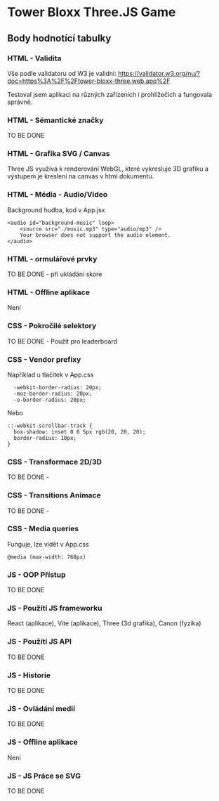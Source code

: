 # Tower Bloxx Three.JS Game

## Body hodnotící tabulky

### HTML - Validita

Vše podle validatoru od W3 je validní:
https://validator.w3.org/nu/?doc=https%3A%2F%2Ftower-bloxx-three.web.app%2F

Testoval jsem aplikaci na různých zařízeních i prohlížečích a fungovala správně.

### HTML - Sémantické značky

TO BE DONE

### HTML - Grafika SVG / Canvas

Three JS využívá k renderování WebGL, které vykresluje 3D grafiku a výstupem je kreslení na canvas v html dokumentu.

### HTML - Média - Audio/Video

Background hudba, kod v App.jsx

```
<audio id="background-music" loop>
    <source src="./music.mp3" type="audio/mp3" />
    Your browser does not support the audio element.
</audio>
```

### HTML - ormulářové prvky

TO BE DONE - při ukládání skore

### HTML - Offline aplikace

Není

### CSS - Pokročilé selektory

TO BE DONE - Použít pro leaderboard

### CSS - Vendor prefixy

Například u tlačítek v App.css

```
  -webkit-border-radius: 20px;
  -moz-border-radius: 20px;
  -o-border-radius: 20px;

```

Nebo

```
::-webkit-scrollbar-track {
  box-shadow: inset 0 0 5px rgb(20, 20, 20);
  border-radius: 10px;
}
```

### CSS - Transformace 2D/3D

TO BE DONE - 

### CSS - Transitions Animace

TO BE DONE - 

### CSS - Media queries

Funguje, lze vidět v App.css

`@media (max-width: 768px)`

### JS - OOP Přístup

TO BE DONE

### JS - Použítí JS frameworku

React (aplikace), Vite (aplikace), Three (3d grafika), Canon (fyzika)

### JS - Použítí JS API

TO BE DONE

### JS - Historie

TO BE DONE

### JS - Ovládání medií

TO BE DONE

### JS - Offline aplikace

Není

### JS - JS Práce se SVG

TO BE DONE



